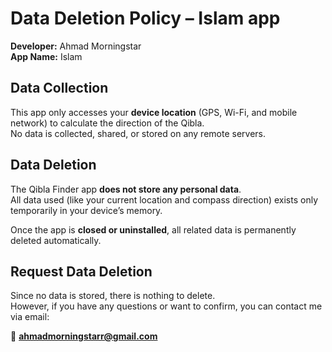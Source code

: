 # Data Deletion Policy – Islam app

**Developer:** Ahmad Morningstar  
**App Name:** Islam

## Data Collection
This app only accesses your **device location** (GPS, Wi-Fi, and mobile network) to calculate the direction of the Qibla.  
No data is collected, shared, or stored on any remote servers.

## Data Deletion
The Qibla Finder app **does not store any personal data**.  
All data used (like your current location and compass direction) exists only temporarily in your device’s memory.  

Once the app is **closed or uninstalled**, all related data is permanently deleted automatically.

## Request Data Deletion
Since no data is stored, there is nothing to delete.  
However, if you have any questions or want to confirm, you can contact me via email:

📧 **ahmadmorningstarr@gmail.com**
